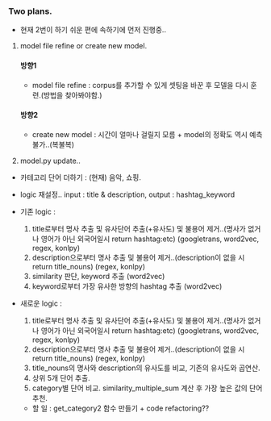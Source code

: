 ### Two plans.

-   현재 2번이 하기 쉬운 편에 속하기에 먼저 진행중..

1. model file refine or create new model.

    #### 방향1

    - model file refine : corpus를 추가할 수 있게 셋팅을 바꾼 후 모델을 다시 훈련.(방법을 찾아봐야함.)

    #### 방향2

    - create new model : 시간이 얼마나 걸릴지 모름 + model의 정확도 역시 예측 불가..(복불복)

2. model.py update..

-   카테고리 단어 더하기 : (현재) 음악, 쇼핑.
-   logic 재설정.. input : title & description, output : hashtag_keyword

-   기존 logic :

    1. title로부터 명사 추출 및 유사단어 추출(+유사도) 및 불용어 제거..(명사가 없거나 영어가 아닌 외국어일시 return hashtag:etc)
       (googletrans, word2vec, regex, konlpy)
    2. description으로부터 명사 추출 및 불용어 제거..(description이 없을 시 return title_nouns) (regex, konlpy)
    3. similarity 판단, keyword 추출 (word2vec)
    4. keyword로부터 가장 유사한 방향의 hashtag 추출 (word2vec)

-   새로운 logic :

    1. title로부터 명사 추출 및 유사단어 추출(+유사도) 및 불용어 제거..(명사가 없거나 영어가 아닌 외국어일시 return hashtag:etc)
       (googletrans, word2vec, regex, konlpy)
    2. description으로부터 명사 추출 및 불용어 제거..(description이 없을 시 return title_nouns) (regex, konlpy)
    3. title_nouns의 명사와 description의 유사도를 비교, 기존의 유사도와 곱연산.
    4. 상위 5개 단어 추출.
    5. category별 단어 비교. similarity_multiple_sum 계산 후 가장 높은 값의 단어 추천.

    -   할 일 : get_category2 함수 만들기 + code refactoring??
